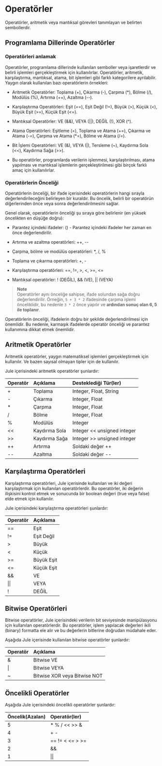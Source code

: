 # Operatörler

Operatörler, aritmetik veya mantıksal görevleri tanımlayan ve belirten sembollerdir.

## Programlama Dillerinde Operatörler
### Operatörleri anlamak

Operatörler, programlama dillerinde kullanılan semboller veya işaretlerdir ve belirli işlemleri gerçekleştirmek için kullanılırlar. Operatörler, aritmetik, karşılaştırma, mantıksal, atama, bit işlemleri gibi farklı kategorilere ayrılabilir. Yaygın olarak kullanılan bazı operatörlerin örnekleri:

* Aritmetik Operatörler: Toplama (+), Çıkarma (-), Çarpma (*), Bölme (/), Modülüs (%), Artırma (++), Azaltma (--).

* Karşılaştırma Operatörleri: Eşit (==), Eşit Değil (!=), Büyük (>), Küçük (<), Büyük Eşit (>=), Küçük Eşit (<=).

* Mantıksal Operatörler: VE (&&), VEYA (||), DEĞİL (!), XOR (^).

* Atama Operatörleri: Eşitleme (=), Toplama ve Atama (+=), Çıkarma ve Atama (-=), Çarpma ve Atama (*=), Bölme ve Atama (/=).

* Bit İşlemi Operatörleri: VE (&), VEYA (|), Tersleme (~), Kaydırma Sola (<<), Kaydırma Sağa (>>).

* Bu operatörler, programlarda verilerin işlenmesi, karşılaştırılması, atama yapılması ve mantıksal işlemlerin gerçekleştirilmesi gibi birçok farklı amaç için kullanılırlar.

### Operatörlerin Önceliği


Operatörlerin önceliği, bir ifade içerisindeki operatörlerin hangi sırayla değerlendirileceğini belirleyen bir kuraldır. Bu öncelik, belirli bir operatörün diğerlerinden önce veya sonra değerlendirilmesini sağlar.

Genel olarak, operatörlerin önceliği şu sıraya göre belirlenir (en yüksek öncelikten en düşüğe doğru):

* Parantez içindeki ifadeler: () - Parantez içindeki ifadeler her zaman en önce değerlendirilir.

* Artırma ve azaltma operatörleri: ++, --

* Çarpma, bölme ve modülüs operatörleri: *, /, %

* Toplama ve çıkarma operatörleri: +, -

* Karşılaştırma operatörleri: ==, !=, >, <, >=, <=

* Mantıksal operatörler: ! (DEĞİL), && (VE), || (VEYA)

> **Note**<br>
> Operatörler aynı önceliğe sahipse, ifade solundan sağa doğru değerlendirilir. Örneğin, ``5 + 3 * 2`` ifadesinde çarpma işlemi önceliklidir, bu nedenle ``3 * 2`` önce yapılır ve <b>ardından sonuç olan 6, 5 ile toplanır</b>.

Operatörlerin önceliği, ifadelerin doğru bir şekilde değerlendirilmesi için önemlidir. Bu nedenle, karmaşık ifadelerde operatör önceliği ve parantez kullanımına dikkat etmek önemlidir.

## Aritmetik Operatörler

Aritmetik operatörler, yaygın matematiksel işlemleri gerçekleştirmek için kullanılır. Ve bazen sayısal olmayan tipler için de kullanılır.

Jule içerisindeki aritmetik operatörler şunlardır:

| Operatör | Açıklama | Desteklediği Tür(ler)       |
|:---------| :--- |:----------------------------|
| +        | Toplama | Integer, Float, String      |
| -        | Çıkarma | Integer, Float              |
| *        | Çarpma | Integer, Float              |
| /        | Bölme | Integer, Float              |
| %        | Modülüs | Integer                     |
| <<       | Kaydırma Sola | Integer << unsigned integer |
| \>>      | Kaydırma Sağa | Integer >> unsigned integer |
| ++       | Artırma | Soldaki değer ++            |
| --       | Azaltma | Soldaki değer --            |

## Karşılaştırma Operatörleri

Karşılaştırma operatörleri, Jule içerisinde kullanılan ve iki değeri karşılaştırmak için kullanılan operatörlerdir. Bu operatörler, iki değerin ilişkisini kontrol etmek ve sonucunda bir boolean değeri (true veya false) elde etmek için kullanılır.

Jule içerisindeki karşılaştırma operatörleri şunlardır:

| Operatör | Açıklama |
|:---------| :--- |
| ==       | Eşit |
| !=       | Eşit Değil |
| \>       | Büyük |
| <        | Küçük |
| \>=      | Büyük Eşit |
| <=       | Küçük Eşit |
| &&      | VE |
| \|\|     | VEYA |
| !        | DEĞİL |

## Bitwise Operatörleri


Bitwise operatörler, Jule içerisindeki verilerin bit seviyesinde manipülasyonu için kullanılan operatörlerdir. Bu operatörler, işlem yapılacak değerleri ikili (binary) formatta ele alır ve bu değerlerin bitlerine doğrudan müdahale eder.

Aşağıda Jule içerisinde kullanılan bitwise operatörler şunlardır:

| Operatör | Açıklama                     |
|:---------|:-----------------------------|
| &        | Bitwise VE                   |
| \|       | Bitwise VEYA                 |
| ~        | Bitwise XOR veya Bitwise NOT |


##  Öncelikli Operatörler
Aşağıda Jule içerisindeki öncelikli operatörler şunlardır:

| Öncelik(Azalan)  | Operatör(ler)   |
|:-----------------|:----------------|
| 5 | * % / << >> &   |
| 4 | + -             |
| 3 | == != < <= > >= |
| 2 | &&              |
| 1 | \|\|            |
 